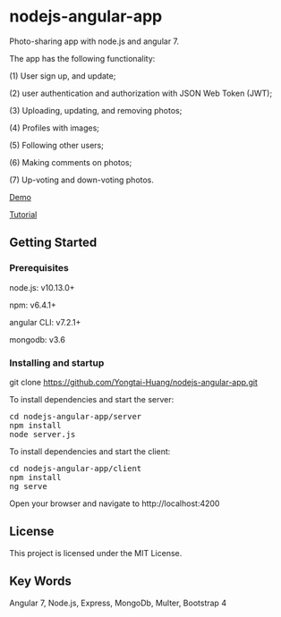 # nodejs-angular-app
Photo-sharing app with node.js and angular 7.

The app has the following functionality:

(1) User sign up, and update;

(2) user authentication and authorization with JSON Web Token (JWT);

(3) Uploading, updating, and removing photos;

(4) Profiles with images;

(5) Following other users;

(6) Making comments on photos;

(7) Up-voting and down-voting photos.


<a href="https://www.webkang.com">Demo</a>

<a href="https://www.webkang.com">Tutorial</a>


## Getting Started

### Prerequisites

node.js: v10.13.0+

npm: v6.4.1+

angular CLI: v7.2.1+

mongodb: v3.6

### Installing and startup

git clone https://github.com/Yongtai-Huang/nodejs-angular-app.git

To install dependencies and start the server:

<pre>
cd nodejs-angular-app/server
npm install
node server.js
</pre>

To install dependencies and start the client:
<pre>
cd nodejs-angular-app/client
npm install
ng serve
</pre>

Open your browser and navigate to
http://localhost:4200

## License

This project is licensed under the MIT License.

## Key Words

Angular 7, Node.js, Express, MongoDb, Multer, Bootstrap 4
